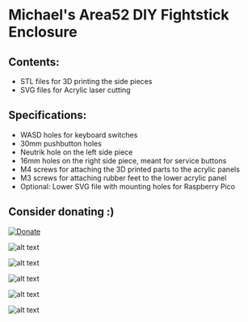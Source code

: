 # Michael's Area52 DIY Fightstick Enclosure

## Contents: 
  - STL files for 3D printing the side pieces
  - SVG files for Acrylic laser cutting

## Specifications:
  - WASD holes for keyboard switches
  - 30mm pushbutton holes
  - Neutrik hole on the left side piece
  - 16mm holes on the right side piece, meant for service buttons
  - M4 screws for attaching the 3D printed parts to the acrylic panels
  - M3 screws for attaching rubber feet to the lower acrylic panel
  - Optional: Lower SVG file with mounting holes for Raspberry Pico

## Consider donating :)
[![Donate](https://img.shields.io/badge/Donate-PayPal-green.svg)](https://www.paypal.com/donate/?hosted_button_id=KNTG3GUQS668Q)


![alt text](https://lh3.googleusercontent.com/EvpMQxB6aB2SzmwbIFoUEkhAR5Ou9VplzWtvzrW8dVnKkv4RWqRNoJesNlcBNpxBiDRwmeZ2gCJH1mL5rfkonwKAWuU3ppA-FngI_eAvYSxt2iJMjNGZKUIezhQEV3mKic928zPZlOGFX-wF_85IUI0RnWmg6ru4KzmcR8_Iixpjyy1hvJUeT0oDbCz3oA1iXTEEvSYLtA9gB72DUrHyoCJYFN3Mxb7cZsyogNV33xVLXmsB80YhUQJN4qMbPQsAvItVHbfNjrWhq128Qk78r5dyht0GzQm-5g-FuZ2QtnbbNHNRBd-CJQ5Xs8cCLOmNzF-E9woJ37cFhxaHqLL_hzgNWOACQWRzN0NgnjB2Xzl5u-u_9SeEunjDb0nvB0ncuRTiHoqFuA_9mGyxA3zRE6ZaUIdoN6PRWLUjBBNaBgfq3NXZJW6nqBUTmUXAIvvCHIdWujJTjaxfhiGLe5hq-wKOHj1HutJtL1laLAIDtx-kOD25IVn7w7hYRckj5l0hpX8qg2Hyf_KX7uFpH5G5AcFc3EpqV0eI3cZCaBOi2GUmNa_q5m9X5kH6YUsIIQGOwtnG_F-oyVz0iaKgxg5xcfUTYwsIsbWnB38jpetsFiUXRctXbAh-D4BhuDUCQwnaXyYbFR13RPYfBiY1Rp3nwjED7LxY_GlZd1mGZKlPrS4gNyWpBdBdJvG9eg2BrIOkQ-ZcMrng7OsPErESwWeESMaOrtImFwCYgf9eGzYUlx-Hu5bGsVc6z7Ju0q8zMWBwGyKa4RvM6b07_cnNprOFt5QEpDxlNEOz812h-tkufbMAmhuycV6341xFDssM_23j729fXqHGDLSrEfzaWXzT9rrpnpWwqezQjcSGPiBUAP9uh8YPdRm5rnW74boeNkQ3PWxInx86ouQQL1xXPPAf7mxsy1VQG811q6CyA6LHPsN0JFC84_FYr770V_JXZn-9tfrdWB7K5UpU-t16upL565vyHXU8k54KBLNf_RGzPpFmy0EhJSwo_-Q=w1252-h939-s-no?authuser=1)

![alt text](https://lh3.googleusercontent.com/kbpPjYVWe7kTl7n5XK96ciYa5hj0QSCmnngUnXrHD7qx40jmSBBe_Pa63pzrVSHewNvRr2hAyuqo-k9uUgaIVCEhsKjENd4vOn1e8QGVMjvJdWN28u1fupRXpODlx-z12qNvac_eTTCR-wOaJcV8vPO3Ip0vwdbo9bW4pVXwwcXVd6QdHy1IHzB6SMW2Vbog0-i9CNv7LQxEzoXRafRjtgiCQ0NYdDp0J1WP_IOgAoL5-3aGHBaQ97fYOL29ZrZQbB-rjmplXszG1YY5t-tjWCIz7zT4SXfC7Oh6Ih5s8apMgheACa8bTmvlW0CANX2AOEE01CHpG9yNqHGwT_CluolBkZDI8GtF51v18xqr-IzNVBP9E8Fr3PQbsOhtB2BJnDja0HZgvCgeJuao_3bzc6mkexYHxMS5N_NWrtPYE9L8KxZSCDwOzMoJ0pa00ofwfQtMxpxKjHJEHobhrHpSP7EdkbSzVvIcJDz6_1jG_4AIsKn3jU3_1V2C-2Ca7c7Alw_Ial1n8kkWtNzHrExmzoQZw2wP7FN9QibVLE5WuoFTAMUMBhU2e32WpU9nMFhyqQyubnPB4c-CZ5Cu9e9MZ4uZ7HChnmR0PZG4wRcG6TRZu83cYGytZ4a9bUtkyXOFy64TTB2p6WeM6B4IPoklY7Q1iMOMJye6XD7JFcl1KW1NCK6fch7n6rO9MPrVkz0Ton-CP-BKH6CgXxRv0bCf4X1_Wj_Iz7HKjAgWXk1i90XzIg1Z8GxzMik_YblN1L3e5_sCx1t8wJ9RRnKzX6eMs48V4taVQma5FwFLa1bnhfsxnFw0PONZ3lSRTSdI1lyTxzi71TJ4Giqq-MrUjSxMo9btDtrjf1dGV42nQCGJET3UV7swZUxb43j01Jzsbc5KW3GhTgYfPaL1Kyx0fxX0GzxTltS4rzWHm1kb1Jpuy4zIIm48kRL9SDQWigi15IZRltrCoSbPhO2-eeOmhDiuAol7I30ehFULA_H22ajAUYWe2aWIoFL_f-s=w1252-h939-s-no?authuser=1)

![alt text](https://lh3.googleusercontent.com/gVDbY54YFd_76Qh53mdK55nqj2g9_RmcVPE_Bvvjv0_dY4n3RycpczsMLr_bCDcDU30JgZhOjhgIKyrlwZPoZF73z6xfhOrsJjBIpHsCcjahNO8AQseK4i1Ff4dDrIc4T9uW2BiA6QKjc9awrePzJ85bHj4NEMCmiYHJMMMBFnq2Q7eHPMr7m2pp72EkHPUcqd2sjOaPws8R_A7-gHJgNZB5gTVFp-3oncfi-Uc2Y8rnniXyJNxm8Au72_HuDtXPOtzxewCqWvxSJdlel0alGv7MyJu8iyoxDrLipLhsWU-izw_KVs2_7BffzmHcino-uT_UyLL2H1zVnTpurrehRvz9q4n9SmiEW9_CrwGYmIsDLxbO1qsqdtlnqTNzSdJLUI1hZhX1PZJZDBZJG9bG2Sp5fc7y5ILb-xowq3JbjeaLIF6XfyKc42RiLtMBpQlPgT6ISVuoHIuRcBaaGJe_pDbntMCMq6fO_03j7OXKC9hoTMxLEFnvTuMO8gV_wX0dTPQNh78cbqWF_bwKhxhhCRXduERs9a9KGbXOlueK2UeonHZ45ksGTQwO6IrnlG3SKqAhrgSet6TrmAdRP7qxfAXkRW5Gj85rO1_dNHUi0DuQS34WTo5XefGJFskYwZeOLXJxLxmVuZ9CLbEY84qEPeSfQwop_QgF_FDOg8J2Uu7xsSd_Fkqw6nicvBf1kzfrKCukwK8VsE4ubZDH7ssdhrKNIBvBK86IUp6w7XWXge5Q5d2z_vd8XJNp6-ORuEE240nhebf0-qH7UsZezu1NfyMhKB7m4j9kg9CNDcjN2ACmORwL7Wn3piNo6ZM1RmHRjckoZQkiXBYeLv47C4Qj6Sf8XFVaTbMusPW5zay9je7CuzTPaB050KB5Tf5HY0_wWdmEjaR9RE9_rrDgt931tKImhla_zCjLsL341gaooUQSi7wkW7yfl4726Nmt1fRcFzIHgBX21XNzi0VQcR3VmcAmC_PsLyF39uZKIlhCm47q5_g690h446I=w1252-h939-s-no?authuser=1)

![alt text](https://lh3.googleusercontent.com/ptz1kW1-DShw1vPftSGvwlDdpTgobygTFPEURpiFfR9vvXPzpEoA-Y6eAxBHrqgoDLhg_bqPEgjNJLEvyXhDpyohpAziikAqJb5dOOztjGmeC1Hg0yVzd24OqXaxML4DY2AodtWle7PDU-Tjbn2T40UBK_uSZVIQVjk0P8g-ZIQh3x53oHaum8ku2m0mA1KbWqdg0V0P7rySXThbmF1lOfhhjj1uIM0Vp2ySUG2iqAlZBIaZPiE0ngYfsqkh_uGxUL3rdiXueCzZhlKM1MClVWlqG_e7YIr2PEvlWPM7KSCQL8-v1sgzVCeMstz3s157q1Z38sG1vRiGPquuD--azgzge-22fpALHwhrteP5ImE__vcNAQu2TM6fgaZ4MYJ1zYXZ-Fk1UmvKD2_jQTCWm80RbGEp1nLC5ssJeig5rQN0tO4ebeFXhXr_CEg_FDr5GYNMBKlYAP3PScYT0b-H7OBE-0gPNCr0Bq_FsMnP4k-yLtmRo-LPEPQ3KVbLm21gqfNZA7q-Er5BfzO4q2-8VpYaZrwEAOcGnVhJ2C0OjwXzerTUYAsr4QMyr7yblqup2RNLukQpu5xmydlEtK6tnSYA6NE7rfiKIkbgiNzglfpNSmuxmTydfrXIn7rhw0Pw0oQV4gEHW5vNXdKYvrJlr6RR_y58Plrx5tYJE9rShtr8ekgWZ-rckfrSSBJ5w8u21gB7ookhdDHwyxaN6TwNegRFPRkgnMQMKz3BxySAcTvafIi0FYRsWIleJ_9JfUEX9NciJ-k5Vs5loasSB8K9XdP1ei64zmhEWUB_g7XSsUZIfpkvKlQjLmFNjoRjGgzPnjkWVGrP68tYYkkTsLph6LI68GwxV9HgaZmVOVt3vvjCFiGhKUNmJKQ6KfxjJlKZQIRmaCqt3TRS0d182EWiggSpAnpm2v_iHFxccNPChYnw938UiNE5Tb8e6W7v_56kvNsa-vvBUTr4lpaRIzNWkTAeVtLLQpofZH5aoiD_fZaPuP0Z1JmhP9g=w1252-h939-s-no?authuser=1)

![alt text](https://lh3.googleusercontent.com/YTqvEmpgiD-LsZGy-EgIusNQ_kTsbmkE6u2RinIBB6JKiB6Tr03cSyTc2i9drI-1NDtmemJ02AjdBXqCcpqLO-oXJT-MRNvHxY53pHOLBtvHyd7Q8uwzcYMWJpzoYjcOyi8Upt4337v34Ba2TrHK9b_Kayev1JadU3ZjocbHTnS2Y-TMNtEN2P_D3jihy5eX6SHuPIjdKAZMXEH8oiUi9QeZCz-ZJWElMqnwGeKBxXITaJdprqXKDyXdOs49Vxy3i82sjxv95NWyfu_n-8R5p-RgineHOXU6NCnHstU-DBXFuswkXX1ImVKJAjcB09yVeRlU5z2mtO3E1SHTB0p17ZGxLGfqHodqhwKz9bXdQwZc3JBSGQ7CibARSElFGUaB00V-sz5HIENGaz7OKpEbWvekWGLnrYxojvyQsDsXMZdaIEfYmMlG_jMAvu8t0lTH4mbAwyPMzIohcNKomYeoUgFD9VZjSrBPrOW51u2W5dAvAqR_MECsGJytO1bkv0tp8NQC87pcCW6ka9RcfOACkGpBYmc3ivA3asRWt8-Hmr7JBkM7wRsMFDT-Y7W_QIGDOTWufldN3orxVWaUJPZDw5F7-l2EEj4yaeVEMf3NnomL7DADvT5w_kWmx-a63TAhto9elCk_L7Es24HKuXDUdIxs5raPOz_loAxrfCpNkQGgfu7UWKRD-k-RVFFI7swLdLBRBpENK56dHOv9qzEEydix9-yDtpFq4-fWsonrIVrmNyu7f5kQmlOLIlfy_GHslJdFySObcMCv7POgiK7kABJJj6dZ0mpV8i52Vbxn23_aZqGyp0oBBMX4Wg6-0eG-n7VSqtYPjnDe5v4UdxCWr6xRv4oWw0591V60dM3AOIgpaiZnLRussUew_PVyEy2rRGJ94N3t_bNLFOY8ORM7Cx2Wgakz43L8xGMPlbt1_ICnEMVhYdPgNStvB32SC9LgqMGv58TobV_rj3XRDWBEuaVgsaBFDv-WUGqlSfkEWkz25PUn5MR7nz0=w704-h939-s-no?authuser=1)


